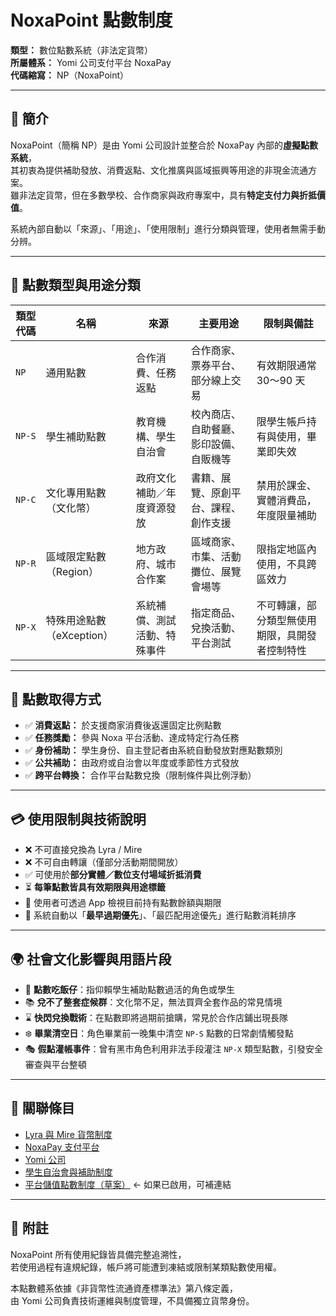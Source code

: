 # NoxaPoint 點數制度

**類型：** 數位點數系統（非法定貨幣）  
**所屬體系：** Yomi 公司支付平台 NoxaPay  
**代碼縮寫：** NP（NoxaPoint）

---

## 📘 簡介

NoxaPoint（簡稱 NP）是由 Yomi 公司設計並整合於 NoxaPay 內部的**虛擬點數系統**，  
其初衷為提供補助發放、消費返點、文化推廣與區域振興等用途的非現金流通方案。  
雖非法定貨幣，但在多數學校、合作商家與政府專案中，具有**特定支付力與折抵價值**。

系統內部自動以「來源」、「用途」、「使用限制」進行分類與管理，使用者無需手動分辨。  

---

## 🧩 點數類型與用途分類

| 類型代碼 | 名稱 | 來源 | 主要用途 | 限制與備註 |
|----------|------|------|-----------|----------------|
| `NP` | 通用點數 | 合作消費、任務返點 | 合作商家、票券平台、部分線上交易 | 有效期限通常 30～90 天 |
| `NP-S` | 學生補助點數 | 教育機構、學生自治會 | 校內商店、自助餐廳、影印設備、自販機等 | 限學生帳戶持有與使用，畢業即失效 |
| `NP-C` | 文化專用點數（文化幣） | 政府文化補助／年度資源發放 | 書籍、展覽、原創平台、課程、創作支援 | 禁用於課金、實體消費品，年度限量補助 |
| `NP-R` | 區域限定點數（Region） | 地方政府、城市合作案 | 區域商家、市集、活動攤位、展覽會場等 | 限指定地區內使用，不具跨區效力 |
| `NP-X` | 特殊用途點數（eXception） | 系統補償、測試活動、特殊事件 | 指定商品、兌換活動、平台測試 | 不可轉讓，部分類型無使用期限，具開發者控制特性 |

---

## 🏦 點數取得方式

- ✅ **消費返點：** 於支援商家消費後返還固定比例點數
- ✅ **任務獎勵：** 參與 Noxa 平台活動、達成特定行為任務
- ✅ **身份補助：** 學生身份、自主登記者由系統自動發放對應點數類別
- ✅ **公共補助：** 由政府或自治會以年度或季節性方式發放
- ✅ **跨平台轉換：** 合作平台點數兌換（限制條件與比例浮動）

---

## 💳 使用限制與技術說明

- ❌ 不可直接兌換為 Lyra / Mire  
- ❌ 不可自由轉讓（僅部分活動期間開放）  
- ✅ 可使用於**部分實體／數位支付場域折抵消費**
- ⏳ **每筆點數皆具有效期限與用途標籤**
- 📱 使用者可透過 App 檢視目前持有點數餘額與期限
- 🔄 系統自動以「**最早過期優先**」、「最匹配用途優先」進行點數消耗排序

---

## 🌍 社會文化影響與用語片段

- 🥤 **點數吃飯仔**：指仰賴學生補助點數過活的角色或學生
- 📚 **兌不了整套症候群**：文化幣不足，無法買齊全套作品的常見情境
- ⌛ **快閃兌換戰術**：在點數即將過期前搶購，常見於合作店鋪出現長隊
- ❄️ **畢業清空日**：角色畢業前一晚集中清空 `NP-S` 點數的日常劇情觸發點
- 🎭 **假點灌帳事件**：曾有黑市角色利用非法手段灌注 `NP-X` 類型點數，引發安全審查與平台整頓

---

## 🔗 關聯條目

- [Lyra 與 Mire 貨幣制度](./lyra_currency.md)  
- [NoxaPay 支付平台](./NoxaPay.md)  
- [Yomi 公司](../organizations/yomi.md)  
- [學生自治會與補助制度](../systems/student_government.md)  
- [平台儲值點數制度（草案）](./noxa_token.md)  ← 如果已啟用，可補連結

---

## 📝 附註

NoxaPoint 所有使用紀錄皆具備完整追溯性，  
若使用過程有違規紀錄，帳戶將可能遭到凍結或限制某類點數使用權。

本點數體系依據《非貨幣性流通資產標準法》第八條定義，  
由 Yomi 公司負責技術運維與制度管理，不具備獨立貨幣身份。

